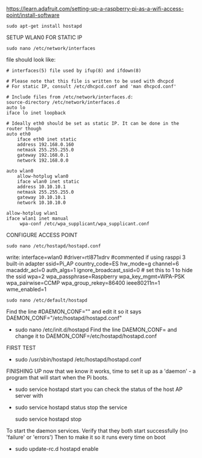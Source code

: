 https://learn.adafruit.com/setting-up-a-raspberry-pi-as-a-wifi-access-point/install-software

	sudo apt-get install hostapd

SETUP WLAN0 FOR STATIC IP

	sudo nano /etc/network/interfaces

file should look like: 

	# interfaces(5) file used by ifup(8) and ifdown(8)

	# Please note that this file is written to be used with dhcpcd
	# For static IP, consult /etc/dhcpcd.conf and 'man dhcpcd.conf'
	
	# Include files from /etc/network/interfaces.d:
	source-directory /etc/network/interfaces.d
	auto lo
	iface lo inet loopback
		
	# Ideally eth0 should be set as static IP. It can be done in the router though
	auto eth0
		iface eth0 inet static
		address 192.168.0.160
		netmask 255.255.255.0
		gateway 192.168.0.1
		network 192.168.0.0
		
	auto wlan0
		allow-hotplug wlan0
		iface wlan0 inet static
		address 10.10.10.1
		netmask 255.255.255.0
		gateway 10.10.10.1
		network 10.10.10.0
		
	allow-hotplug wlan1
	iface wlan1 inet manual
		 wpa-conf /etc/wpa_supplicant/wpa_supplicant.conf

    
CONFIGURE ACCESS POINT

	sudo nano /etc/hostapd/hostapd.conf

write:
interface=wlan0
#driver=rtl871xdrv #commented if using rasppi 3 built-in adapter
ssid=Pi_AP
country_code=ES
hw_mode=g
channel=6
macaddr_acl=0
auth_algs=1
ignore_broadcast_ssid=0 # set this to 1 to hide the ssid
wpa=2
wpa_passphrase=Raspberry
wpa_key_mgmt=WPA-PSK
wpa_pairwise=CCMP
wpa_group_rekey=86400
ieee80211n=1
wme_enabled=1
    
	sudo nano /etc/default/hostapd

Find the line #DAEMON_CONF="" and edit it so it says DAEMON_CONF="/etc/hostapd/hostapd.conf"

- sudo nano /etc/init.d/hostapd
Find the line DAEMON_CONF= and change it to DAEMON_CONF=/etc/hostapd/hostapd.conf

FIRST TEST
- sudo /usr/sbin/hostapd /etc/hostapd/hostapd.conf

FINISHING UP
now that we know it works, time to set it up as a 'daemon' - a program that will start when the Pi boots.
- sudo service hostapd start 
you can  check the status of the host AP server with
- sudo service hostapd status
stop the service 

	sudo service hostapd stop 

To start the daemon services. Verify that they both start successfully (no 'failure' or 'errors')
Then to make it so it runs every time on boot
- sudo update-rc.d hostapd enable